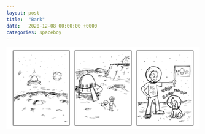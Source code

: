 ```yaml
---
layout: post
title:  "Bark"
date:   2020-12-08 00:00:00 +0000
categories: spaceboy
---
```


[![Bark](spaceboy/24%20-%20bark.png)](spaceboy/24%20-%20bark.png)

